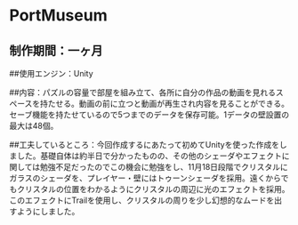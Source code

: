 # PortMuseum
## 制作期間：一ヶ月

##使用エンジン：Unity

##内容：パズルの容量で部屋を組み立て、各所に自分の作品の動画を見れるスペースを持たせる。動画の前に立つと動画が再生され内容を見ることができる。セーブ機能を持たせているので5つまでのデータを保存可能。1データの壁設置の最大は48個。

##工夫しているところ：今回作成するにあたって初めてUnityを使った作成をしました。基礎自体は約半日で分かったものの、その他のシェーダやエフェクトに関しては勉強不足だったのでこの機会に勉強をし、11月18日段階でクリスタルにガラスのシェーダを、プレイヤー・壁にはトゥーンシェーダを採用。遠くからでもクリスタルの位置をわかるようにクリスタルの周辺に光のエフェクトを採用。このエフェクトにTrailを使用し、クリスタルの周りを少し幻想的なムードを出すようにしました。
